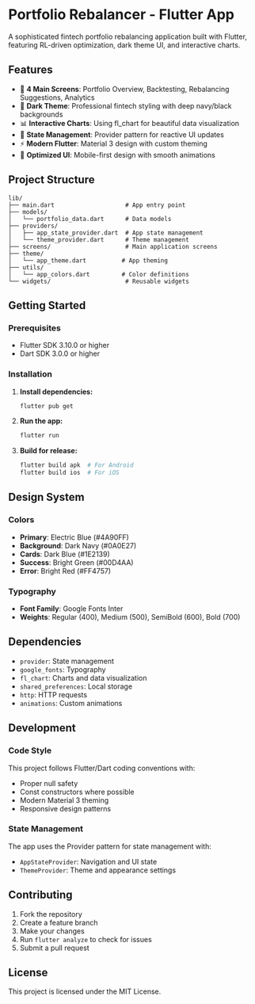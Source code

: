 # Portfolio Rebalancer - Flutter App

A sophisticated fintech portfolio rebalancing application built with Flutter, featuring RL-driven optimization, dark theme UI, and interactive charts.

## Features

- 📱 **4 Main Screens**: Portfolio Overview, Backtesting, Rebalancing Suggestions, Analytics
- 🎨 **Dark Theme**: Professional fintech styling with deep navy/black backgrounds
- 📊 **Interactive Charts**: Using fl_chart for beautiful data visualization
- 🔄 **State Management**: Provider pattern for reactive UI updates
- ⚡ **Modern Flutter**: Material 3 design with custom theming
- 🎯 **Optimized UI**: Mobile-first design with smooth animations

## Project Structure

```
lib/
├── main.dart                    # App entry point
├── models/
│   └── portfolio_data.dart      # Data models
├── providers/
│   ├── app_state_provider.dart  # App state management
│   └── theme_provider.dart      # Theme management
├── screens/                     # Main application screens
├── theme/
│   └── app_theme.dart          # App theming
├── utils/
│   └── app_colors.dart         # Color definitions
└── widgets/                     # Reusable widgets
```

## Getting Started

### Prerequisites
- Flutter SDK 3.10.0 or higher
- Dart SDK 3.0.0 or higher

### Installation

1. **Install dependencies:**
   ```bash
   flutter pub get
   ```

2. **Run the app:**
   ```bash
   flutter run
   ```

3. **Build for release:**
   ```bash
   flutter build apk  # For Android
   flutter build ios  # For iOS
   ```

## Design System

### Colors
- **Primary**: Electric Blue (#4A90FF)
- **Background**: Dark Navy (#0A0E27)
- **Cards**: Dark Blue (#1E2139)
- **Success**: Bright Green (#00D4AA)
- **Error**: Bright Red (#FF4757)

### Typography
- **Font Family**: Google Fonts Inter
- **Weights**: Regular (400), Medium (500), SemiBold (600), Bold (700)

## Dependencies

- `provider`: State management
- `google_fonts`: Typography
- `fl_chart`: Charts and data visualization
- `shared_preferences`: Local storage
- `http`: HTTP requests
- `animations`: Custom animations

## Development

### Code Style
This project follows Flutter/Dart coding conventions with:
- Proper null safety
- Const constructors where possible
- Modern Material 3 theming
- Responsive design patterns

### State Management
The app uses the Provider pattern for state management with:
- `AppStateProvider`: Navigation and UI state
- `ThemeProvider`: Theme and appearance settings

## Contributing

1. Fork the repository
2. Create a feature branch
3. Make your changes
4. Run `flutter analyze` to check for issues
5. Submit a pull request

## License

This project is licensed under the MIT License.
